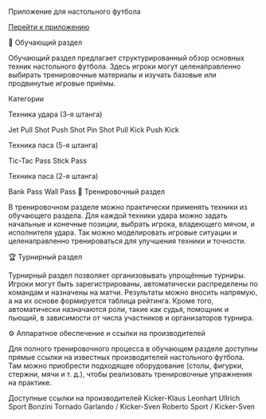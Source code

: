 Приложение для настольного футбола



[Перейти к приложению](https://tischfussball-app.vercel.app/)

🧠 Обучающий раздел



Обучающий раздел предлагает структурированный обзор основных техник настольного футбола.
Здесь игроки могут целенаправленно выбирать тренировочные материалы и изучать базовые или продвинутые игровые приёмы.

Категории



Техника удара (3-я штанга)

Jet
Pull Shot
Push Shot
Pin Shot
Pull Kick
Push Kick



Техника паса (5-я штанга)

Tic-Tac Pass
Stick Pass



Техника паса (2-я штанга)

Bank Pass
Wall Pass
🎯 Тренировочный раздел



В тренировочном разделе можно практически применять техники из обучающего раздела.
Для каждой техники удара можно задать начальные и конечные позиции, выбрать игрока, владеющего мячом, и исполнителя удара.
Так можно моделировать игровые ситуации и целенаправленно тренироваться для улучшения техники и точности.

🏆 Турнирный раздел



Турнирный раздел позволяет организовывать упрощённые турниры.
Игроки могут быть зарегистрированы, автоматически распределены по командам и назначены на матчи.
Результаты можно вносить напрямую, а на их основе формируется таблица рейтинга.
Кроме того, автоматически назначаются роли, такие как судья, помощник и пьющий, в зависимости от числа участников и организаторов турнира.

⚙️ Аппаратное обеспечение и ссылки на производителей



Для полного тренировочного процесса в обучающем разделе доступны прямые ссылки на известных производителей настольного футбола.
Там можно приобрести подходящее оборудование (столы, фигурки, стержни, мячи и т. д.), чтобы реализовать тренировочные упражнения на практике.

Доступные ссылки на производителей
Kicker-Klaus
Leonhart
Ullrich Sport
Bonzini
Tornado
Garlando / Kicker-Sven
Roberto Sport / Kicker-Sven
